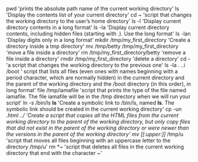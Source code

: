 pwd 'prints the absolute path name of the current working directory'
ls 'Display the contents list of your current directory'
cd ~ 'script that changes the working directory to the user’s home directory'
ls -l 'Display current directory contents in a long format'
ls -la 'Display current directory contents, including hidden files (starting with .). Use the long format'
ls -lan 'Display digits only in a long format'
mkdir /tmp/my_first_directory 'Create a directory inside a tmp directory'
mv /tmp/betty /tmp/my_first_directory 'move a file inside a directory'
rm /tmp/my_first_directory/betty 'remove a file inside a directory'
rmdir /tmp/my_first_directory 'delete a directory'
cd - 'a script that changes the working directory to the previous one'
ls -la . ..i /boot ' script that lists all files (even ones with names beginning with a period character, which are normally hidden) in the current directory and the parent of the working directory and the /boot directory (in this order), in long format'
file /tmp/iamafile 'script that prints the type of the file named iamafile. The file iamafile will be in the /tmp directory when we will run your script'
ln -s /bin/ls __ls__ 'Create a symbolic link to /bin/ls, named __ls__. The symbolic link should be created in the current working directory'
cp -un *.html ../ 'Create a script that copies all the HTML files from the current working directory to the parent of the working directory, but only copy files that did not exist in the parent of the working directory or were newer than the versions in the parent of the working directory'
mv [[:upper:]]* /tmp/u 'script that moves all files beginning with an uppercase letter to the directory /tmp/u'
rm *~ 'script that deletes all files in the current working directory that end with the character ~'                                                                                                                               

